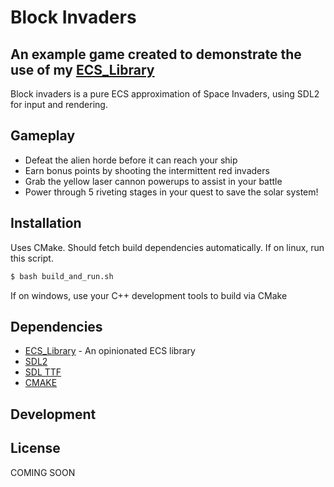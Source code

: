 # Block Invaders
## An example game created to demonstrate the use of my [ECS_Library][lib_url]

Block invaders is a pure ECS approximation of Space Invaders, using SDL2 for input and rendering.

## Gameplay
- Defeat the alien horde before it can reach your ship
- Earn bonus points by shooting the intermittent red invaders
- Grab the yellow laser cannon powerups to assist in your battle
- Power through 5 riveting stages in your quest to save the solar system!

## Installation
Uses CMake. Should fetch build dependencies automatically. If on linux, run this script.
```sh
$ bash build_and_run.sh
```
If on windows, use your C++ development tools to build via CMake

## Dependencies
- [ECS_Library][lib_url] - An opinionated ECS library
- [SDL2][sdl_url]
- [SDL TTF][sdl_ttf_url]
- [CMAKE][cmake_url]

## Development

## License

COMING SOON

[//]: # ()

   [lib_url]: <https://github.com/gregoriB/ECS_library>
   [sdl_url]: <https://github.com/libsdl-org/SDL>
   [sdl_ttf_url]: <https://github.com/libsdl-org/SDL_ttf>
   [cmake_url]: <https://cmake.org>